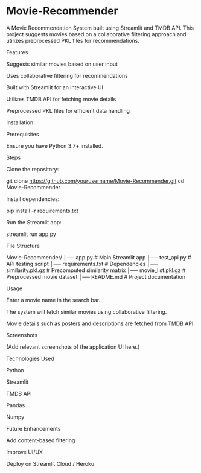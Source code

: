 # Movie-Recommender
A Movie Recommendation System built using Streamlit and TMDB API. This project suggests movies based on a collaborative filtering approach and utilizes preprocessed PKL files for recommendations.

Features

Suggests similar movies based on user input

Uses collaborative filtering for recommendations

Built with Streamlit for an interactive UI

Utilizes TMDB API for fetching movie details

Preprocessed PKL files for efficient data handling

Installation

Prerequisites

Ensure you have Python 3.7+ installed.

Steps

Clone the repository:

git clone https://github.com/yourusername/Movie-Recommender.git
cd Movie-Recommender

Install dependencies:

pip install -r requirements.txt

Run the Streamlit app:

streamlit run app.py

File Structure

Movie-Recommender/
│── app.py              # Main Streamlit app
│── test_api.py         # API testing script
│── requirements.txt    # Dependencies
│── similarity.pkl.gz   # Precomputed similarity matrix
│── movie_list.pkl.gz   # Preprocessed movie dataset
│── README.md           # Project documentation

Usage

Enter a movie name in the search bar.

The system will fetch similar movies using collaborative filtering.

Movie details such as posters and descriptions are fetched from TMDB API.

Screenshots

(Add relevant screenshots of the application UI here.)

Technologies Used

Python

Streamlit

TMDB API

Pandas

Numpy

Future Enhancements

Add content-based filtering

Improve UI/UX

Deploy on Streamlit Cloud / Heroku



